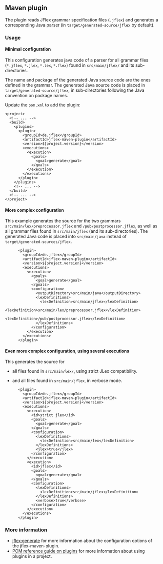 Maven plugin
------------
 
The plugin reads JFlex grammar specification files (`.jflex`) and
generates a corresponding Java parser 
(in `target/generated-source/jflex` by default).

### Usage

#### Minimal configuration

This configuration generates java code of a parser
for all grammar files (`*.jflex`, `*.jlex`, `*.lex`, `*.flex`) 
found in  `src/main/jflex/` and its sub-directories.

The name and package of the generated Java source code are the ones defined in
the grammar.
The generated Java source code is placed in `target/generated-source/jflex`,
in sub-directories following the Java convention on package names.


Update the `pom.xml` to add the plugin:

```
<project>
  <!-- ... -->
  <build>
    <plugins>
      <plugin>
        <groupId>de.jflex</groupId>
        <artifactId>jflex-maven-plugin</artifactId>
        <version>${project.version}</version>
        <executions>
          <execution>
            <goals>
              <goal>generate</goal>
            </goals>
          </execution>
        </executions>
      </plugin>
    </plugins>
    <!-- ... -->
  </build>
  <!-- ... -->
</project>
```

#### More complex configuration

This example generates the source for the two grammars 
`src/main/lex/preprocessor.jflex` and `/pub/postprocessor.jflex`,
as well as all grammar files found in  `src/main/jflex` (and its sub-directories).
The generated Java code is placed into `src/main/java` instead of
`target/generated-sources/jflex`.

```
      <plugin>
        <groupId>de.jflex</groupId>
        <artifactId>jflex-maven-plugin</artifactId>
        <version>${project.version}</version>
        <executions>
          <execution>
            <goals>
              <goal>generate</goal>
            </goals>
            <configuration>
              <outputDirectory>src/main/java</outputDirectory>
              <lexDefinitions>
                <lexDefinition>src/main/jflex</lexDefinition>
                <lexDefinition>src/main/lex/preprocessor.jflex</lexDefinition>
                <lexDefinition>/pub/postprocessor.jflex</lexDefinition>
              </lexDefinitions>
            </configuration>
          </execution>
        </executions>
      </plugin>
```

#### Even more complex configuration, using several executions

This generates the source for 

* all files found in 
`src/main/lex/`, using strict JLex compatibility.

* and all files found in 
 `src/main/jflex`, in verbose mode.

```
      <plugin>
        <groupId>de.jflex</groupId>
        <artifactId>jflex-maven-plugin</artifactId>
        <version>${project.version}</version>
        <executions>
          <execution>
            <id>strict jlex</id>
            <goals>
              <goal>generate</goal>
            </goals>
            <configuration>
              <lexDefinitions>
                <lexDefinition>src/main/lex</lexDefinition>
              </lexDefinitions>
              <jlex>true</jlex>
            </configuration>
          </execution>
          <execution>
            <id>jflex</id>
            <goals>
              <goal>generate</goal>
            </goals>
            <configuration>
              <lexDefinitions>
                <lexDefinition>src/main/jflex</lexDefinition>
              </lexDefinitions>
              <verbose>true</verbose>
            </configuration>
          </execution>
        </executions>
      </plugin>
```
      
  
### More information

* [jflex:generate](https://jflex-de.github.io/jflex-web/jflex-maven-plugin/generate-mojo.html)
  for more information about the configuration options of the
  jflex-maven-plugin.
* [POM reference guide on plugins](http://maven.apache.org/pom.html#Plugins)
  for more information about using plugins in a project.

